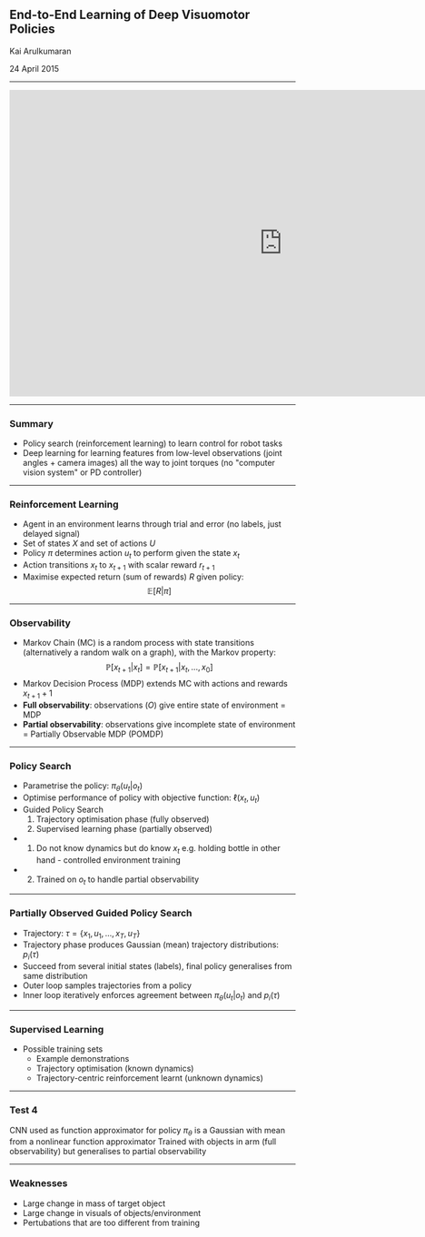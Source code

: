 ## End-to-End Learning of Deep Visuomotor Policies

Kai Arulkumaran

24 April 2015

------------------

<iframe data-autoplay width="960" height="540" src="https://www.youtube.com/embed/Q4bMcUk6pcw" frameborder="0" allowfullscreen></iframe>

------------------

### Summary

- Policy search (reinforcement learning) to learn control for robot tasks
- Deep learning for learning features from low-level observations (joint angles + camera images) all the way to joint torques (no "computer vision system" or PD controller)

------------------

### Reinforcement Learning

- Agent in an environment learns through trial and error (no labels, just delayed signal)
- Set of states $X$ and set of actions $U$
- Policy $\pi$ determines action $u_t$ to perform given the state $x_t$
- Action transitions $x_t$ to $x_{t+1}$ with scalar reward $r_{t+1}$
- Maximise expected return (sum of rewards) $R$ given policy: $$\mathbb{E}[R|\pi]$$

------------------

### Observability

- Markov Chain (MC) is a random process with state transitions (alternatively a random walk on a graph), with the Markov property: $$\mathbb{P}[x_{t+1}|x_t] = \mathbb{P}[x_{t+1}|x_t,...,x_0]$$
- Markov Decision Process (MDP) extends MC with actions and rewards $x_{t+1} + 1$
- **Full observability**: observations ($O$) give entire state of environment = MDP
- **Partial observability**: observations give incomplete state of environment = Partially Observable MDP (POMDP)

------------------

### Policy Search

- Parametrise the policy: $\pi_\theta(u_t|o_t)$
- Optimise performance of policy with objective function: $\ell(x_t, u_t)$
- Guided Policy Search
    1. Trajectory optimisation phase (fully observed)
    2. Supervised learning phase (partially observed)
- 1. Do not know dynamics but do know $x_t$ e.g. holding bottle in other hand - controlled environment training
- 2. Trained on $o_t$ to handle partial observability

------------------

### Partially Observed Guided Policy Search

- Trajectory: $\tau = \{x_1, u_1, ..., x_T, u_T\}$
- Trajectory phase produces Gaussian (mean) trajectory distributions: $p_i(\tau)$
- Succeed from several initial states (labels), final policy generalises from same distribution
- Outer loop samples trajectories from a policy
- Inner loop iteratively enforces agreement between $\pi_\theta(u_t|o_t)$ and $p_i(\tau)$

------------------

### Supervised Learning

- Possible training sets
    - Example demonstrations
    - Trajectory optimisation (known dynamics)
    - Trajectory-centric reinforcement learnt (unknown dynamics)

------------------

### Test 4

CNN used as function approximator for policy
$\pi_\theta$ is a Gaussian with mean from a nonlinear function approximator
Trained with objects in arm (full observability) but generalises to partial observability

------------------

### Weaknesses

- Large change in mass of target object
- Large change in visuals of objects/environment
- Pertubations that are too different from training
